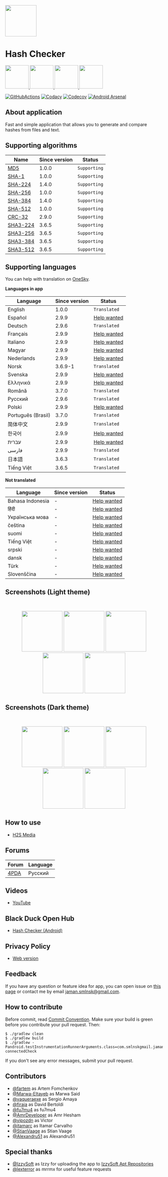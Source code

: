 <img src="media/logo/ic_app.png" height="100px" />

# Hash Checker

<a href="https://github.com/hash-checker/hash-checker/releases">
  <img src="media/banners/bn_github.png" height="75px" />
</a>
<a href="https://play.google.com/store/apps/details?id=com.smlnskgmail.jaman.hashchecker">
  <img src="media/banners/bn_google_play.png" height="75px" />
</a>
<a href="https://apt.izzysoft.de/fdroid/index/apk/com.smlnskgmail.jaman.hashchecker.thirdparty">
  <img src="media/banners/bn_izzy_on_droid.png" height="75px" />
</a>
<a href="https://www.androidfilehost.com/?w=files&flid=316843">
  <img src="media/banners/bn_android_file_host.png" height="75px" />
</a>

[![GitHubActions](https://github.com/hash-checker/hash-checker/workflows/Build/badge.svg)](https://github.com/hash-checker/hash-checker/actions?query=workflow%3ABuild)
[![Codacy](https://api.codacy.com/project/badge/Grade/51f19c1c57a443bba0713785abe708c3)](https://app.codacy.com/gh/hash-checker/hash-checker?utm_source=github.com&utm_medium=referral&utm_content=hash-checker/hash-checker&utm_campaign=Badge_Grade)
[![Codecov](https://codecov.io/gh/hash-checker/hash-checker/branch/master/graph/badge.svg)](https://codecov.io/gh/hash-checker/hash-checker)
[![Android Arsenal](https://img.shields.io/badge/Android%20Arsenal-Hash%20Checker-brightgreen.svg?style=flat)](https://android-arsenal.com/details/3/7854)

## About application

Fast and simple application that allows you to generate and compare hashes from files and text.

## Supporting algorithms

| Name | Since version | Status |
| --- | --- | --- |
| [MD5](https://en.wikipedia.org/wiki/MD5) | 1.0.0 | `Supporting` |
| [SHA-1](https://en.wikipedia.org/wiki/SHA-1) | 1.0.0 | `Supporting` |
| [SHA-224](https://en.wikipedia.org/wiki/SHA-2) | 1.4.0 | `Supporting` |
| [SHA-256](https://en.wikipedia.org/wiki/SHA-2) | 1.0.0 | `Supporting` |
| [SHA-384](https://en.wikipedia.org/wiki/SHA-2) | 1.4.0 | `Supporting` |
| [SHA-512](https://en.wikipedia.org/wiki/SHA-2) | 1.0.0 | `Supporting` |
| [CRC-32](https://en.wikipedia.org/wiki/Cyclic_redundancy_check) | 2.9.0 | `Supporting` |
| [SHA3-224](https://en.wikipedia.org/wiki/SHA-3) | 3.6.5 | `Supporting` |
| [SHA3-256](https://en.wikipedia.org/wiki/SHA-3) | 3.6.5 | `Supporting` |
| [SHA3-384](https://en.wikipedia.org/wiki/SHA-3) | 3.6.5 | `Supporting` |
| [SHA3-512](https://en.wikipedia.org/wiki/SHA-3) | 3.6.5 | `Supporting` |

## Supporting languages

You can help with translation on [OneSky](https://osbvnmv.oneskyapp.com/collaboration/project?id=353871).

__Languages in app__

| Language | Since version | Status |
| --- | --- | --- |
| English | 1.0.0 | `Translated` |
| Español | 2.9.9 | [Help wanted](https://osbvnmv.oneskyapp.com/collaboration/translate/project/project/353871/language/79#) |
| Deutsch | 2.9.6 | `Translated` |
| Français | 2.9.9 | [Help wanted](https://osbvnmv.oneskyapp.com/collaboration/translate/project/project/353871/language/5#) |
| Italiano | 2.9.9 | [Help wanted](https://github.com/hash-checker/hash-checker/issues/12) |
| Magyar | 2.9.9 | [Help wanted](https://osbvnmv.oneskyapp.com/collaboration/translate/project/project/353871/language/21#) |
| Nederlands | 2.9.9 | [Help wanted](https://osbvnmv.oneskyapp.com/collaboration/translate/project/project/353871/language/12#) |
| Norsk | 3.6.9-1 | `Translated` |
| Svenska | 2.9.9 | [Help wanted](https://osbvnmv.oneskyapp.com/collaboration/translate/project/project/353871/language/17#) |
| Ελληνικά | 2.9.9 | [Help wanted](https://osbvnmv.oneskyapp.com/collaboration/translate/project/project/353871/language/17#) |
| Română | 3.7.0 | `Translated` |
| Русский | 2.9.6 | `Translated` |
| Polski | 2.9.9 | [Help wanted](https://osbvnmv.oneskyapp.com/collaboration/translate/project/project/353871/language/16#) |
| Português (Brasil) | 3.7.0 | `Translated` |
| 简体中文 | 2.9.9 | `Translated` |
| 한국어 | 2.9.9 | [Help wanted](https://osbvnmv.oneskyapp.com/collaboration/translate/project/project/353871/language/9#) |
| עברית | 2.9.9 | [Help wanted](https://osbvnmv.oneskyapp.com/collaboration/translate/project/project/353871/language/42#) |
| فارسی | 2.9.9 | `Translated` |
| 日本語 | 3.6.3 | `Translated` |
| Tiếng Việt | 3.6.5 | `Translated` |

__Not translated__

| Language | Since version | Status |
| --- | --- | --- |
| Bahasa Indonesia | - | [Help wanted](https://osbvnmv.oneskyapp.com/collaboration/translate/project/project/353871/language/54#) |
| हिंदी | - | [Help wanted](https://osbvnmv.oneskyapp.com/collaboration/translate/project/project/353871/language/587#) |
| Українська мова | - | [Help wanted](https://osbvnmv.oneskyapp.com/collaboration/translate/project/project/353871/language/36#) |
| čeština | - | [Help wanted](https://osbvnmv.oneskyapp.com/collaboration/translate/project/project/353871/language/13#) |
| suomi | - | [Help wanted](https://osbvnmv.oneskyapp.com/collaboration/translate/project/project/353871/language/18#) |
| Tiếng Việt | - | [Help wanted](https://osbvnmv.oneskyapp.com/collaboration/translate/project/project/353871/language/50#) |
| srpski | - | [Help wanted](https://osbvnmv.oneskyapp.com/collaboration/translate/project/project/353871/language/462#) |
| dansk | - | [Help wanted](https://osbvnmv.oneskyapp.com/collaboration/translate/project/project/353871/language/27#) |
| Türk | - | [Help wanted](https://osbvnmv.oneskyapp.com/collaboration/translate/project/project/353871/language/14#) |
| Slovenščina | - | [Help wanted](https://osbvnmv.oneskyapp.com/collaboration/translate/project/project/353871/language/659#) |

## Screenshots (Light theme)

<br/>
<p align="center">
  <img src="media/screenshots/screenshot_01.png" width="130" />
  <img src="media/screenshots/screenshot_02.png" width="130" />
  <img src="media/screenshots/screenshot_03.png" width="130" />
  <img src="media/screenshots/screenshot_04.png" width="130" />
  <img src="media/screenshots/screenshot_05.png" width="130" />
</p>

## Screenshots (Dark theme)

<br/>
<p align="center">
  <img src="media/screenshots/screenshot_06.png" width="130" />
  <img src="media/screenshots/screenshot_07.png" width="130" />
  <img src="media/screenshots/screenshot_08.png" width="130" />
  <img src="media/screenshots/screenshot_09.png" width="130" />
  <img src="media/screenshots/screenshot_10.png" width="130" />
</p>

## How to use

* [H2S Media](https://www.how2shout.com/how-to/how-to-calculate-the-hash-of-a-file-or-create-custom-hash-on-android.html)

## Forums

| Forum | Language |
| --- | --- |
| [4PDA](https://4pda.to/forum/index.php?showtopic=1015172) | Русский |

## Videos

* [YouTube](https://www.youtube.com/watch?v=Q7Otn971kJk&list=PLOIwDRWd_SDdBz2aiVtMocFunaXaKSPMx)

## Black Duck Open Hub

* [Hash Checker (Android)](https://www.openhub.net/p/hash-checker)

## Privacy Policy

* [Web version](https://hash-checker.github.io/hash-checker-privacy-policy.io/)

## Feedback

If you have any question or feature idea for app, you can open issue on [this page](https://github.com/hash-checker/hash-checker/issues) or contact me by email jaman.smlnsk@gmail.com.

## How to contribute

Before commit, read [Commit Convention](https://github.com/fartem/repository-rules/blob/master/commit-convention/COMMIT_CONVENTION.md). Make sure your build is green before you contribute your pull request. Then:

```shell
$ ./gradlew clean
$ ./gradlew build
$ ./gradlew -Pandroid.testInstrumentationRunnerArguments.class=com.smlnskgmail.jaman.hashchecker.AndroidTestSuite connectedCheck
```

If you don't see any error messages, submit your pull request.

## Contributors

* [@fartem](https://github.com/fartem) as Artem Fomchenkov
* [@Marwa-Eltayeb](https://github.com/Marwa-Eltayeb) as Marwa Said
* [@vaqueraexe](https://github.com/vaqueraexe) as Sergio Amaya
* [@firaja](https://github.com/firaja) as David Bertoldi
* [@fu7mu4](https://github.com/fu7mu4) as fu7mu4
* [@AmrDeveloper](https://github.com/AmrDeveloper) as Amr Hesham
* [@vipozdn](https://github.com/vipozdn) as Victor
* [@itamarc](https://github.com/itamarc) as Itamar Carvalho
* [@StianVaage](https://github.com/StianVaage) as Stian Vaage
* [@Alexandru51](https://github.com/Alexandru51) as Alexandru51

## Special thanks

* [@IzzySoft](https://github.com/IzzySoft) as Izzy for uploading the app to [IzzySoft Apt Repositories](https://apt.izzysoft.de)
* [@lexterror](https://github.com/lexterror) as mrrmx for useful feature requests
